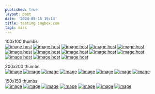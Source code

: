 ```yaml
---
published: true
layout: post
date: '2024-05-15 19:14'
title: testing imgbox.com
tags: misc 
---     
```


100x100 thumbs  
<a href="https://images2.imgbox.com/19/b7/5qrv6xcs_o.png" target="_blank"><img src="https://thumbs2.imgbox.com/19/b7/5qrv6xcs_t.png" alt="image host"/></a> 
<a href="https://images2.imgbox.com/fc/0f/74rHQmBn_o.png" target="_blank"><img src="https://thumbs2.imgbox.com/fc/0f/74rHQmBn_t.png" alt="image host"/></a> 
<a href="https://images2.imgbox.com/59/ac/dCgf3A4l_o.png" target="_blank"><img src="https://thumbs2.imgbox.com/59/ac/dCgf3A4l_t.png" alt="image host"/></a> 
<a href="https://images2.imgbox.com/c4/58/raHQOiyc_o.png" target="_blank"><img src="https://thumbs2.imgbox.com/c4/58/raHQOiyc_t.png" alt="image host"/></a> 
<a href="https://images2.imgbox.com/69/09/c1lYoppj_o.png" target="_blank"><img src="https://thumbs2.imgbox.com/69/09/c1lYoppj_t.png" alt="image host"/></a> 
<a href="https://images2.imgbox.com/97/49/4X7emyKq_o.png" target="_blank"><img src="https://thumbs2.imgbox.com/97/49/4X7emyKq_t.png" alt="image host"/></a> 
<a href="https://images2.imgbox.com/6e/53/Bl9aW682_o.png" target="_blank"><img src="https://thumbs2.imgbox.com/6e/53/Bl9aW682_t.png" alt="image host"/></a> 
<a href="https://images2.imgbox.com/b9/c8/XJC4tyYD_o.png" target="_blank"><img src="https://thumbs2.imgbox.com/b9/c8/XJC4tyYD_t.png" alt="image host"/></a> 
<a href="https://images2.imgbox.com/0b/88/aBNBsbp6_o.png" target="_blank"><img src="https://thumbs2.imgbox.com/0b/88/aBNBsbp6_t.png" alt="image host"/></a> 
<a href="https://images2.imgbox.com/5f/ff/vgPv3sHs_o.png" target="_blank"><img src="https://thumbs2.imgbox.com/5f/ff/vgPv3sHs_t.png" alt="image host"/></a> 
<a href="https://images2.imgbox.com/e9/d8/Ii9fFwyG_o.png" target="_blank"><img src="https://thumbs2.imgbox.com/e9/d8/Ii9fFwyG_t.png" alt="image host"/></a> 
<a href="https://images2.imgbox.com/5b/fb/T0vM8KlJ_o.png" target="_blank"><img src="https://thumbs2.imgbox.com/5b/fb/T0vM8KlJ_t.png" alt="image host"/></a> 
<a href="https://images2.imgbox.com/3d/6b/AXCBY3gv_o.png" target="_blank"><img src="https://thumbs2.imgbox.com/3d/6b/AXCBY3gv_t.png" alt="image host"/></a>                                       

200x200 thumbs  
<a href="https://images2.imgbox.com/b3/0a/f1r3H8dk_o.png" target="_blank"><img src="https://thumbs2.imgbox.com/b3/0a/f1r3H8dk_t.png" alt="image"/></a>
<a href="https://images2.imgbox.com/6a/27/nj1LlWag_o.png" target="_blank"><img src="https://thumbs2.imgbox.com/6a/27/nj1LlWag_t.png" alt="image"/></a>
<a href="https://images2.imgbox.com/e3/19/LseCCZAT_o.png" target="_blank"><img src="https://thumbs2.imgbox.com/e3/19/LseCCZAT_t.png" alt="image"/></a>
<a href="https://images2.imgbox.com/0c/92/z1qym7Qo_o.png" target="_blank"><img src="https://thumbs2.imgbox.com/0c/92/z1qym7Qo_t.png" alt="image"/></a>
<a href="https://images2.imgbox.com/d4/24/bRIf5jam_o.png" target="_blank"><img src="https://thumbs2.imgbox.com/d4/24/bRIf5jam_t.png" alt="image"/></a>
<a href="https://images2.imgbox.com/a9/b9/LRbyoCnk_o.png" target="_blank"><img src="https://thumbs2.imgbox.com/a9/b9/LRbyoCnk_t.png" alt="image"/></a>
<a href="https://images2.imgbox.com/83/2b/oRFKsp5R_o.png" target="_blank"><img src="https://thumbs2.imgbox.com/83/2b/oRFKsp5R_t.png" alt="image"/></a>
<a href="https://images2.imgbox.com/82/33/FW4NVY87_o.png" target="_blank"><img src="https://thumbs2.imgbox.com/82/33/FW4NVY87_t.png" alt="image"/></a>

150x150 thumbs  
<a href="https://images2.imgbox.com/37/bc/fw6WVxwI_o.png" target="_blank"><img src="https://thumbs2.imgbox.com/37/bc/fw6WVxwI_t.png" alt="image"/></a>
<a href="https://images2.imgbox.com/56/39/UsD16KqK_o.png" target="_blank"><img src="https://thumbs2.imgbox.com/56/39/UsD16KqK_t.png" alt="image"/></a>
<a href="https://images2.imgbox.com/be/fc/iLhmpWXa_o.png" target="_blank"><img src="https://thumbs2.imgbox.com/be/fc/iLhmpWXa_t.png" alt="image"/></a>
<a href="https://images2.imgbox.com/60/21/07a6RQmm_o.png" target="_blank"><img src="https://thumbs2.imgbox.com/60/21/07a6RQmm_t.png" alt="image"/></a>
<a href="https://images2.imgbox.com/e8/81/5TGu8jM2_o.jpg" target="_blank"><img src="https://thumbs2.imgbox.com/e8/81/5TGu8jM2_t.jpg" alt="image"/></a>
<a href="https://images2.imgbox.com/ae/9d/hkNq8UKi_o.jpg" target="_blank"><img src="https://thumbs2.imgbox.com/ae/9d/hkNq8UKi_t.jpg" alt="image"/></a>
<a href="https://images2.imgbox.com/ba/5f/rLCnvktQ_o.jpg" target="_blank"><img src="https://thumbs2.imgbox.com/ba/5f/rLCnvktQ_t.jpg" alt="image"/></a>
